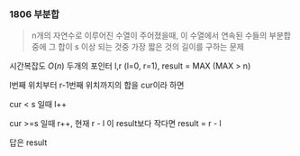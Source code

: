 ### 1806 부분합
> n개의 자연수로 이루어진 수열이 주어졌을때, 
> 이 수열에서 연속된 수들의 부분합 중에 그 합이 s 이상 되는 것중 가장 짧은 것의 길이를 구하는 문제

시간복잡도 $O(n)$
두개의 포인터 l,r (l=0, r=1), result = MAX (MAX > n)

l번째 위치부터 r-1번째 위치까지의 합을 cur이라 하면

cur < s 일때 l++

cur >=s 일때 r++,
현재 r - l 이 result보다 작다면 result = r - l

답은 result
